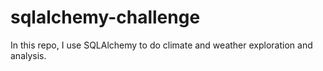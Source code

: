 # sqlalchemy-challenge
In this repo, I use SQLAlchemy to do climate and weather exploration and analysis.
